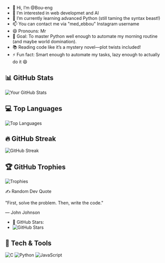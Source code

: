 - 👋 Hi, I’m @Bou-eng
- 👀 I’m interested in web developmet and AI
- 🌱 I’m currently learning advanced Python (still taming the syntax beast!)
- 📫 You can contact me via "med_ebbou" Instagram username
- 😄 Pronouns: Mr
- 🚀 Goal: To master Python well enough to automate my morning routine (and maybe world domination).
- 📚 Reading code like it’s a mystery novel—plot twists included!
- ⚡ Fun fact: Smart enough to automate my tasks, lazy enough to actually do it 😄

## 📊 GitHub Stats

![Your GitHub Stats](https://github-readme-stats.vercel.app/api?username=Bou-eng&show_icons=true&theme=dark)


## 💻 Top Languages

![Top Languages](https://github-readme-stats.vercel.app/api/top-langs/?username=Bou-eng&layout=compact&theme=dark)

## 🔥 GitHub Streak

![GitHub Streak](https://github-readme-streak-stats.herokuapp.com/?user=Bou-eng&theme=dark)

## 🏆 GitHub Trophies

![Trophies](https://github-profile-trophy.vercel.app/?username=Bou-eng&theme=darkhub)

✍️ Random Dev Quote

"First, solve the problem. Then, write the code."

— John Johnson


- 🌟 GitHub Stars:
- ![GitHub Stars](https://img.shields.io/github/stars/Bou-eng?label=Stars&style=social)

## 🧰 Tech & Tools

![C](https://img.shields.io/badge/-C-A8B9CC?logo=c&logoColor=black)
![Python](https://img.shields.io/badge/-Python-3776AB?logo=python&logoColor=black)
![JavaScript](https://img.shields.io/badge/-JavaScript-F7DF1E?logo=javascript&logoColor=black)


<!---
Bou-eng/Bou-eng is a ✨ special ✨ repository because its `README.md` (this file) appears on your GitHub profile.
You can click the Preview link to take a look at your changes.
--->
